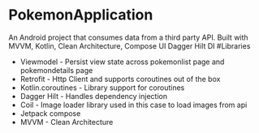 # PokemonApplication
An Android project that consumes data from a third party API. Built with MVVM, Kotlin, Clean Architecture, Compose UI
Dagger Hilt DI
#Libraries
- Viewmodel - Persist view state across pokemonlist page and pokemondetails page
- Retrofit - Http Client and supports coroutines out of the box
- Kotlin.coroutines - Library support for coroutines
- Dagger Hilt - Handles dependency injection
- Coil - Image loader library used in this case to load images from api
- Jetpack compose 
- MVVM - Clean Architecture


